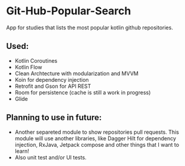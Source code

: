 # Git-Hub-Popular-Search
App for studies that lists the most popular kotlin github repositories.

## Used:
- Kotlin Coroutines
- Kotlin Flow
- Clean Archtecture with modularization and MVVM
- Koin for dependency injection
- Retrofit and Gson for API REST
- Room for persistence (cache is still a work in progress)
- Glide

## Planning to use in future:

- Another separeted module to show repositories pull requests. 
This module will use another libraries, like Dagger Hilt for dependency injection, RxJava, Jetpack compose and other things that I want to learn!
- Also unit test and/or UI tests.
